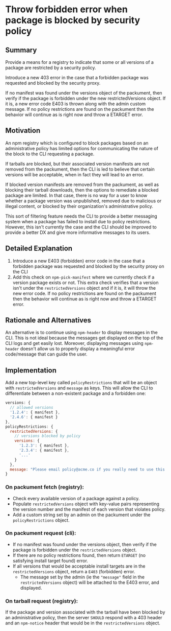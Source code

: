 # Throw forbidden error when package is blocked by security policy

## Summary

Provide a means for a registry to indicate that some or all versions of a
package are restricted by a security policy.

Introduce a new 403 error in the case that a forbidden package was
requested and blocked by the security proxy.

If no manifest was found under the versions object of the packument, then
verify if the package is forbidden under the new restrictedVersions object.
If it is, a new error code E403 is thrown along with the admin custom
message. If no policy restrictions are found on the packument then the
behavior will continue as is right now and throw a ETARGET error.

## Motivation

An npm registry which is configured to block packages based on an
administrative policy has limited options for communicating the nature of
the block to the CLI requesting a package.

If tarballs are blocked, but their associated version manifests are not
removed from the packument, then the CLI is led to believe that certain
versions will be acceptable, when in fact they will lead to an error.

If blocked version manifests are removed from the packument, as well as
blocking their tarball downloads, then the options to remediate a blocked
package are limited.  In that case, there is no way for a user to know
whether a package version was unpublished, removed due to malicious or
illegal content, or blocked by their organization's administrative policy.

This sort of filtering feature needs the CLI to provide a better messaging
system when a package has failed to install due to policy restrictions.
However, this isn't currently the case and the CLI should be improved to
provide a better DX and give more informative messages to its users.

## Detailed Explanation

1. Introduce a new E403 (forbidden) error code in the case that a forbidden
   package was requested and blocked by the security proxy on the CLI
2. Add this check on `npm-pick-manifest` where we currently check if a
   version package exists or not. This extra check verifies that a version
   isn't under the `restrictedVersions` object and if it is, it will throw
   the new error code. If no policy restrictions are found on the packument
   then the behavior will continue as is right now and throw a ETARGET
   error.

## Rationale and Alternatives

An alternative is to continue using `npm-header` to display messages in the
CLI. This is not ideal because the messages get displayed on the top of the
CLI logs and get easily lost. Moreover, displaying messages using
`npm-header`  doesn't allow us to properly display a meaningful error
code/message that can guide the user.

## Implementation

Add a new top-level key called `policyRestrictions` that will be an object
with `restrictedVersions` and `message` as keys. This will allow the CLI to
differentiate between a non-existent package and a forbidden one:

```js
versions: {
  // allowed versions
  '1.2.4': { manifest },
  '2.4.6': { manifest }
},
policyRestrictions: {
  restrictedVersions: {
    // versions blocked by policy
    versions: {
      '1.2.3': { manifest },
      '2.3.4': { manifest },
      '...'
    }
  },
  message: "Please email policy@acme.co if you really need to use this package"
}
```

### On packument fetch (registry):

- Check every available version of a package against a policy.
- Populate `restrictedVersions` object with key-value pairs representing
  the version number and the manifest of each version that violates policy.
- Add a custom string set by an admin on the packument under the
  `policyRestrictions` object.

### On packument request (cli):

- If no manifest was found under the versions object, then verify if the
  package is forbidden under the `restrictedVersions` object.
- If  there are no policy restrictions found, then return `ETARGET` (no
  satisfying install target found) error.
- If all versions that would be acceptable install targets are in the
  `restrictedVersions` object, return a  `E403` (forbidden) error.
  - The message set by the admin (ie the `"message"` field in the
    `restrictedVersions` object) will be attached to the E403 error, and
    displayed.

### On tarball request (registry):

If the package and version associated with the tarball have been blocked by
an administrative policy, then the server `SHOULD` respond with a 403
header and an `npm-notice` header that would be in the `restrictedVersions`
object.
